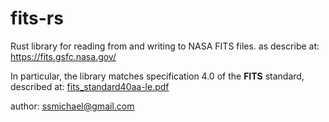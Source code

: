 # fits-rs

Rust library for reading from and writing to NASA FITS files.  as describe at: <https://fits.gsfc.nasa.gov/>

In particular, the library matches specification 4.0 of the **FITS** standard, described at: [fits_standard40aa-le.pdf](https://fits.gsfc.nasa.gov/standard40/fits_standard40aa-le.pdf)




author: [ssmichael@gmail.com](mailto:ssmichael@gmail.com)
